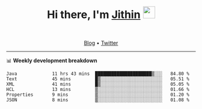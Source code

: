 <h1 align="center">Hi there, I'm <a href="https://jithset.github.io/" target="_blank">Jithin</a> <img
src="https://github.com/blackcater/blackcater/raw/main/images/Hi.gif" height="32" /></h1>

<br />

<p align="center">
  <a href="https://jithset.github.io">Blog</a> •
  <a href="https://twitter.com/jithset">Twitter</a>
</p>

---

📊 **Weekly development breakdown**

<!--START_SECTION:waka-->

```text
Java             11 hrs 43 mins  █████████████████████▒░░░   84.80 %
Text             45 mins         █▒░░░░░░░░░░░░░░░░░░░░░░░   05.51 %
XML              41 mins         █▒░░░░░░░░░░░░░░░░░░░░░░░   05.05 %
HCL              13 mins         ▒░░░░░░░░░░░░░░░░░░░░░░░░   01.66 %
Properties       9 mins          ▒░░░░░░░░░░░░░░░░░░░░░░░░   01.20 %
JSON             8 mins          ▒░░░░░░░░░░░░░░░░░░░░░░░░   01.08 %
```

<!--END_SECTION:waka-->

